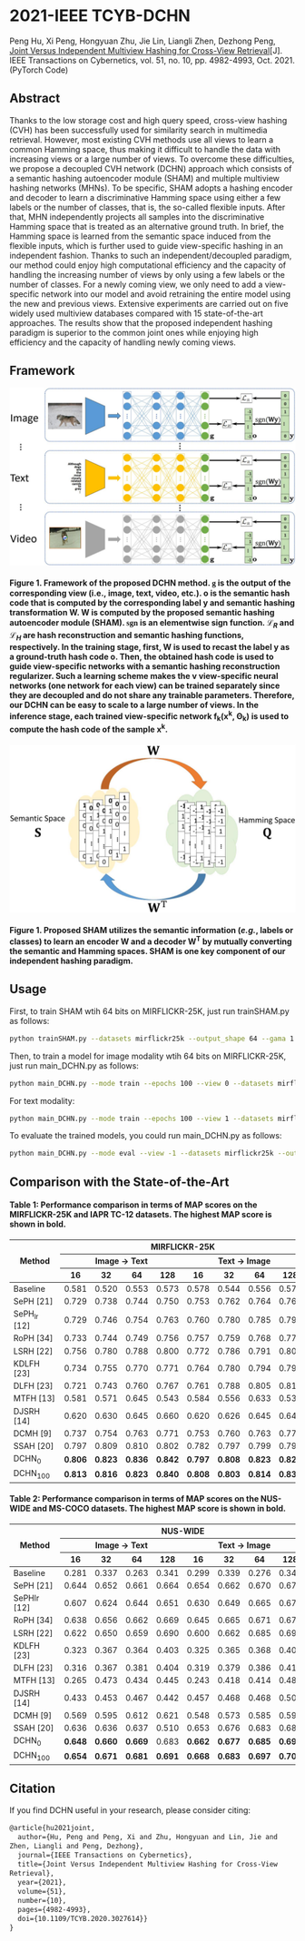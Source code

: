 # 2021-IEEE TCYB-DCHN
Peng Hu, Xi Peng, Hongyuan Zhu, Jie Lin, Liangli Zhen, Dezhong Peng, [Joint Versus Independent Multiview Hashing for Cross-View Retrieval](http://doi.org/10.1109/TCYB.2020.3027614)[J]. IEEE Transactions on Cybernetics, vol. 51, no. 10, pp. 4982-4993, Oct. 2021. (PyTorch Code)

## Abstract
Thanks to the low storage cost and high query speed, cross-view hashing (CVH) has been successfully used for similarity search in multimedia retrieval. However, most existing CVH methods use all views to learn a common Hamming space, thus making it difficult to handle the data with increasing views or a large number of views. To overcome these difficulties, we propose a decoupled CVH network (DCHN) approach which consists of a semantic hashing autoencoder module (SHAM) and multiple multiview hashing networks (MHNs). To be specific, SHAM adopts a hashing encoder and decoder to learn a discriminative Hamming space using either a few labels or the number of classes, that is, the so-called flexible inputs. After that, MHN independently projects all samples into the discriminative Hamming space that is treated as an alternative ground truth. In brief, the Hamming space is learned from the semantic space induced from the flexible inputs, which is further used to guide view-specific hashing in an independent fashion. Thanks to such an independent/decoupled paradigm, our method could enjoy high computational efficiency and the capacity of handling the increasing number of views by only using a few labels or the number of classes. For a newly coming view, we only need to add a view-specific network into our model and avoid retraining the entire model using the new and previous views. Extensive experiments are carried out on five widely used multiview databases compared with 15 state-of-the-art approaches. The results show that the proposed independent hashing paradigm is superior to the common joint ones while enjoying high efficiency and the capacity of handling newly coming views.

## Framework
![DCHN](paper/DCHN.jpg)
<h4>Figure 1. Framework of the proposed DCHN method. <font face="times" style="font-weight: bold;">g</font> is the output of the corresponding view (i.e., image, text, video, etc.). <b>o</b> is the semantic hash code that is computed by the corresponding label <b>y</b> and semantic hashing transformation <b>W</b>. <b>W</b> is computed by the proposed semantic hashing autoencoder module (SHAM). <font face="times" style="font-weight: bold;">sgn</font> is an elementwise sign function. &Lscr;<sub><i>R</i></sub> and &Lscr;<sub><i>H</i></sub> are hash reconstruction and semantic hashing functions, respectively. In the training stage, first, <b>W</b> is used to recast the label <b>y</b> as a ground-truth hash code <b>o</b>. Then, the obtained hash code is used to guide view-specific networks with a semantic hashing reconstruction regularizer. Such a learning scheme makes the v view-specific neural networks (one network for each view) can be trained separately since they are decoupled and do not share any trainable parameters. Therefore, our DCHN can be easy to scale to a large number of views. In the inference stage, each trained view-specific network f<sub>k</sub>(<b>x</b><sup>k</sup>, &Theta;<sub>k</sub>) is used to compute the hash code of the sample <b>x</b><sup>k</sup>.</h4>

![SHAM](paper/SHAM.jpg)
<h4>Figure 1. Proposed SHAM utilizes the semantic information (<i>e.g.</i>, labels or classes) to learn an encoder <b>W</b> and a decoder <b>W</b><sup>T</sup> by mutually converting the semantic and Hamming spaces. SHAM is one key component of our independent hashing paradigm.</h4>


## Usage
First, to train SHAM wtih 64 bits on MIRFLICKR-25K, just run trainSHAM.py as follows:
```bash
python trainSHAM.py --datasets mirflickr25k --output_shape 64 --gama 1 --available_num 100
```

Then, to train a model for image modality wtih 64 bits on MIRFLICKR-25K, just run main_DCHN.py as follows:
```bash
python main_DCHN.py --mode train --epochs 100 --view 0 --datasets mirflickr25k --output_shape 64 --alpha 0.02 --gama 1 --available_num 100 --gpu_id 0
```
For text modality:
```bash
python main_DCHN.py --mode train --epochs 100 --view 1 --datasets mirflickr25k --output_shape 64 --alpha 0.02 --gama 1 --available_num 100 --gpu_id 1
```

To evaluate the trained models, you could run main_DCHN.py as follows:
```bash
python main_DCHN.py --mode eval --view -1 --datasets mirflickr25k --output_shape 64 --alpha 0.02 --gama 1 --available_num 100 --num_workers 0
```

## Comparison with the State-of-the-Art
<table>
<thead>
  <h4>Table 1: Performance comparison in terms of MAP scores on the MIRFLICKR-25K and IAPR TC-12 datasets. The highest MAP score is shown in <b>bold</b>.</h4>
  <tr>
    <th class="tg-0lax" rowspan="3">&nbsp;&nbsp;&nbsp;Method&nbsp;&nbsp;&nbsp;</th>
    <th class="tg-baqh" colspan="8">MIRFLICKR-25K</th>
    <th class="tg-baqh" colspan="8">IAPR TC-12</th>
  </tr>
  <tr>
    <th class="tg-baqh" colspan="4">Image → Text</th>
    <th class="tg-baqh" colspan="4">Text → Image</th>
    <th class="tg-baqh" colspan="4">Image → Text</th>
    <th class="tg-baqh" colspan="4">Text → Image</th>
  </tr>
  <tr>
    <th class="tg-0lax">16</th>
    <th class="tg-0lax">32</th>
    <th class="tg-0lax">64</th>
    <th class="tg-0lax">128</th>
    <th class="tg-0lax">16</th>
    <th class="tg-0lax">32</th>
    <th class="tg-0lax">64</th>
    <th class="tg-0lax">128</th>
    <th class="tg-0lax">16</th>
    <th class="tg-0lax">32</th>
    <th class="tg-0lax">64</th>
    <th class="tg-0lax">128</th>
    <th class="tg-0lax">16</th>
    <th class="tg-0lax">32</th>
    <th class="tg-0lax">64</th>
    <th class="tg-0lax">128</th>
  </tr>
</thead>
<tbody>
  <tr>
    <td class="tg-0lax">Baseline</td>
    <td class="tg-0lax">0.581</td>
    <td class="tg-0lax">0.520</td>
    <td class="tg-0lax">0.553</td>
    <td class="tg-0lax">0.573</td>
    <td class="tg-0lax">0.578</td>
    <td class="tg-0lax">0.544</td>
    <td class="tg-0lax">0.556</td>
    <td class="tg-0lax">0.579</td>
    <td class="tg-0lax">0.329</td>
    <td class="tg-0lax">0.292</td>
    <td class="tg-0lax">0.309</td>
    <td class="tg-0lax">0.298</td>
    <td class="tg-0lax">0.332</td>
    <td class="tg-0lax">0.295</td>
    <td class="tg-0lax">0.311</td>
    <td class="tg-0lax">0.304</td>
  </tr>
  <tr>
    <td class="tg-0lax">SePH [21]</td>
    <td class="tg-0lax">0.729</td>
    <td class="tg-0lax">0.738</td>
    <td class="tg-0lax">0.744</td>
    <td class="tg-0lax">0.750</td>
    <td class="tg-0lax">0.753</td>
    <td class="tg-0lax">0.762</td>
    <td class="tg-0lax">0.764</td>
    <td class="tg-0lax">0.769</td>
    <td class="tg-0lax">0.467</td>
    <td class="tg-0lax">0.476</td>
    <td class="tg-0lax">0.486</td>
    <td class="tg-0lax">0.493</td>
    <td class="tg-0lax">0.463</td>
    <td class="tg-0lax">0.475</td>
    <td class="tg-0lax">0.485</td>
    <td class="tg-0lax">0.492</td>
  </tr>
  <tr>
    <td class="tg-0lax">SePH<sub>lr</sub> [12]</td>
    <td class="tg-0lax">0.729</td>
    <td class="tg-0lax">0.746</td>
    <td class="tg-0lax">0.754</td>
    <td class="tg-0lax">0.763</td>
    <td class="tg-0lax">0.760</td>
    <td class="tg-0lax">0.780</td>
    <td class="tg-0lax">0.785</td>
    <td class="tg-0lax">0.793</td>
    <td class="tg-0lax">0.410</td>
    <td class="tg-0lax">0.434</td>
    <td class="tg-0lax">0.448</td>
    <td class="tg-0lax">0.463</td>
    <td class="tg-0lax">0.461</td>
    <td class="tg-0lax">0.495</td>
    <td class="tg-0lax">0.515</td>
    <td class="tg-0lax">0.525</td>
  </tr>
  <tr>
    <td class="tg-0lax">RoPH [34]</td>
    <td class="tg-0lax">0.733</td>
    <td class="tg-0lax">0.744</td>
    <td class="tg-0lax">0.749</td>
    <td class="tg-0lax">0.756</td>
    <td class="tg-0lax">0.757</td>
    <td class="tg-0lax">0.759</td>
    <td class="tg-0lax">0.768</td>
    <td class="tg-0lax">0.771</td>
    <td class="tg-0lax">0.457</td>
    <td class="tg-0lax">0.481</td>
    <td class="tg-0lax">0.493</td>
    <td class="tg-0lax">0.500</td>
    <td class="tg-0lax">0.451</td>
    <td class="tg-0lax">0.478</td>
    <td class="tg-0lax">0.488</td>
    <td class="tg-0lax">0.495</td>
  </tr>
  <tr>
    <td class="tg-0lax">LSRH [22]</td>
    <td class="tg-0lax">0.756</td>
    <td class="tg-0lax">0.780</td>
    <td class="tg-0lax">0.788</td>
    <td class="tg-0lax">0.800</td>
    <td class="tg-0lax">0.772</td>
    <td class="tg-0lax">0.786</td>
    <td class="tg-0lax">0.791</td>
    <td class="tg-0lax">0.802</td>
    <td class="tg-0lax">0.474</td>
    <td class="tg-0lax">0.490</td>
    <td class="tg-0lax">0.512</td>
    <td class="tg-0lax">0.522</td>
    <td class="tg-0lax">0.474</td>
    <td class="tg-0lax">0.492</td>
    <td class="tg-0lax">0.511</td>
    <td class="tg-0lax">0.526</td>
  </tr>
  <tr>
    <td class="tg-0lax">KDLFH [23]</td>
    <td class="tg-0lax">0.734</td>
    <td class="tg-0lax">0.755</td>
    <td class="tg-0lax">0.770</td>
    <td class="tg-0lax">0.771</td>
    <td class="tg-0lax">0.764</td>
    <td class="tg-0lax">0.780</td>
    <td class="tg-0lax">0.794</td>
    <td class="tg-0lax">0.797</td>
    <td class="tg-0lax">0.306</td>
    <td class="tg-0lax">0.314</td>
    <td class="tg-0lax">0.351</td>
    <td class="tg-0lax">0.357</td>
    <td class="tg-0lax">0.307</td>
    <td class="tg-0lax">0.315</td>
    <td class="tg-0lax">0.350</td>
    <td class="tg-0lax">0.356</td>
  </tr>
  <tr>
    <td class="tg-0lax">DLFH [23]</td>
    <td class="tg-0lax">0.721</td>
    <td class="tg-0lax">0.743</td>
    <td class="tg-0lax">0.760</td>
    <td class="tg-0lax">0.767</td>
    <td class="tg-0lax">0.761</td>
    <td class="tg-0lax">0.788</td>
    <td class="tg-0lax">0.805</td>
    <td class="tg-0lax">0.810</td>
    <td class="tg-0lax">0.306</td>
    <td class="tg-0lax">0.314</td>
    <td class="tg-0lax">0.326</td>
    <td class="tg-0lax">0.340</td>
    <td class="tg-0lax">0.305</td>
    <td class="tg-0lax">0.315</td>
    <td class="tg-0lax">0.333</td>
    <td class="tg-0lax">0.353</td>
  </tr>
  <tr>
    <td class="tg-0lax">MTFH [13]</td>
    <td class="tg-0lax">0.581</td>
    <td class="tg-0lax">0.571</td>
    <td class="tg-0lax">0.645</td>
    <td class="tg-0lax">0.543</td>
    <td class="tg-0lax">0.584</td>
    <td class="tg-0lax">0.556</td>
    <td class="tg-0lax">0.633</td>
    <td class="tg-0lax">0.531</td>
    <td class="tg-0lax">0.303</td>
    <td class="tg-0lax">0.303</td>
    <td class="tg-0lax">0.307</td>
    <td class="tg-0lax">0.300</td>
    <td class="tg-0lax">0.303</td>
    <td class="tg-0lax">0.303</td>
    <td class="tg-0lax">0.308</td>
    <td class="tg-0lax">0.302</td>
  </tr>
  <tr>
    <td class="tg-0lax">DJSRH [14]</td>
    <td class="tg-0lax">0.620</td>
    <td class="tg-0lax">0.630</td>
    <td class="tg-0lax">0.645</td>
    <td class="tg-0lax">0.660</td>
    <td class="tg-0lax">0.620</td>
    <td class="tg-0lax">0.626</td>
    <td class="tg-0lax">0.645</td>
    <td class="tg-0lax">0.649</td>
    <td class="tg-0lax">0.368</td>
    <td class="tg-0lax">0.396</td>
    <td class="tg-0lax">0.419</td>
    <td class="tg-0lax">0.439</td>
    <td class="tg-0lax">0.370</td>
    <td class="tg-0lax">0.400</td>
    <td class="tg-0lax">0.423</td>
    <td class="tg-0lax">0.437</td>
  </tr>
  <tr>
    <td class="tg-0lax">DCMH [9]</td>
    <td class="tg-0lax">0.737</td>
    <td class="tg-0lax">0.754</td>
    <td class="tg-0lax">0.763</td>
    <td class="tg-0lax">0.771</td>
    <td class="tg-0lax">0.753</td>
    <td class="tg-0lax">0.760</td>
    <td class="tg-0lax">0.763</td>
    <td class="tg-0lax">0.770</td>
    <td class="tg-0lax">0.423</td>
    <td class="tg-0lax">0.439</td>
    <td class="tg-0lax">0.456</td>
    <td class="tg-0lax">0.463</td>
    <td class="tg-0lax">0.449</td>
    <td class="tg-0lax">0.464</td>
    <td class="tg-0lax">0.476</td>
    <td class="tg-0lax">0.481</td>
  </tr>
  <tr>
    <td class="tg-0lax">SSAH [20]</td>
    <td class="tg-0lax">0.797</td>
    <td class="tg-0lax">0.809</td>
    <td class="tg-0lax">0.810</td>
    <td class="tg-0lax">0.802</td>
    <td class="tg-0lax">0.782</td>
    <td class="tg-0lax">0.797</td>
    <td class="tg-0lax">0.799</td>
    <td class="tg-0lax">0.790</td>
    <td class="tg-0lax">0.501</td>
    <td class="tg-0lax">0.503</td>
    <td class="tg-0lax">0.496</td>
    <td class="tg-0lax">0.479</td>
    <td class="tg-0lax">0.504</td>
    <td class="tg-0lax">0.530</td>
    <td class="tg-0lax">0.554</td>
    <td class="tg-0lax">0.565</td>
  </tr>
  <tr>
    <td class="tg-0lax">DCHN<sub>0</sub></td>
    <td class="tg-1wig"><b>0.806</b></td>
    <td class="tg-1wig"><b>0.823</td>
    <td class="tg-1wig"><b>0.836</td>
    <td class="tg-1wig"><b>0.842</td>
    <td class="tg-1wig"><b>0.797</td>
    <td class="tg-1wig"><b>0.808</td>
    <td class="tg-1wig"><b>0.823</td>
    <td class="tg-1wig"><b>0.827</td>
    <td class="tg-0lax">0.487</td>
    <td class="tg-0lax">0.492</td>
    <td class="tg-0lax"><b>0.550</td>
    <td class="tg-1wig"><b>0.573</td>
    <td class="tg-1wig">0.481</td>
    <td class="tg-0lax">0.488</td>
    <td class="tg-0lax">0.543</td>
    <td class="tg-1wig"><b>0.567</td>
  </tr>
  <tr>
    <td class="tg-0lax">DCHN<sub>100</sub></td>
    <td class="tg-1wig"><b>0.813</td>
    <td class="tg-1wig"><b>0.816</td>
    <td class="tg-1wig"><b>0.823</td>
    <td class="tg-1wig"><b>0.840</td>
    <td class="tg-1wig"><b>0.808</td>
    <td class="tg-1wig"><b>0.803</td>
    <td class="tg-1wig"><b>0.814</td>
    <td class="tg-1wig"><b>0.830</td>
    <td class="tg-1wig"><b>0.533</td>
    <td class="tg-1wig"><b>0.558</td>
    <td class="tg-1wig"><b>0.582</td>
    <td class="tg-1wig"><b>0.596</td>
    <td class="tg-1wig"><b>0.527</td>
    <td class="tg-1wig"><b>0.557</td>
    <td class="tg-1wig"><b>0.582</td>
    <td class="tg-1wig"><b>0.595</td>
  </tr>
</tbody>
</table>


<table>
<thead>
  <h4>Table 2: Performance comparison in terms of MAP scores on the NUS-WIDE and MS-COCO datasets. The highest MAP score is shown in <b>bold</b>.</h4>
  <tr>
    <th class="tg-0pky" rowspan="3">&nbsp;&nbsp;&nbsp;Method&nbsp;&nbsp;&nbsp;</th>
    <th class="tg-c3ow" colspan="8">NUS-WIDE</th>
    <th class="tg-c3ow" colspan="8">MS-COCO</th>
  </tr>
  <tr>
    <th class="tg-c3ow" colspan="4">Image → Text</th>
    <th class="tg-c3ow" colspan="4">Text → Image</th>
    <th class="tg-c3ow" colspan="4">Image → Text</th>
    <th class="tg-c3ow" colspan="4">Text → Image</th>
  </tr>
  <tr>
    <th class="tg-0pky">16</th>
    <th class="tg-0pky">32</th>
    <th class="tg-0pky">64</th>
    <th class="tg-0pky">128</th>
    <th class="tg-0pky">16</th>
    <th class="tg-0pky">32</th>
    <th class="tg-0pky">64</th>
    <th class="tg-0pky">128</th>
    <th class="tg-0pky">16</th>
    <th class="tg-0pky">32</th>
    <th class="tg-0pky">64</th>
    <th class="tg-0pky">128</th>
    <th class="tg-0pky">16</th>
    <th class="tg-0pky">32</th>
    <th class="tg-0pky">64</th>
    <th class="tg-0pky">128</th>
  </tr>
</thead>
<tbody>
  <tr>
    <td class="tg-0pky">Baseline</td>
    <td class="tg-0pky">0.281</td>
    <td class="tg-0pky">0.337</td>
    <td class="tg-0pky">0.263</td>
    <td class="tg-0pky">0.341</td>
    <td class="tg-0pky">0.299</td>
    <td class="tg-0pky">0.339</td>
    <td class="tg-0pky">0.276</td>
    <td class="tg-0pky">0.346</td>
    <td class="tg-0pky">0.362</td>
    <td class="tg-0pky">0.336</td>
    <td class="tg-0pky">0.332</td>
    <td class="tg-0pky">0.373</td>
    <td class="tg-0pky">0.348</td>
    <td class="tg-0pky">0.341</td>
    <td class="tg-0pky">0.347</td>
    <td class="tg-0pky">0.359</td>
  </tr>
  <tr>
    <td class="tg-0pky">SePH [21]</td>
    <td class="tg-0pky">0.644</td>
    <td class="tg-0pky">0.652</td>
    <td class="tg-0pky">0.661</td>
    <td class="tg-0pky">0.664</td>
    <td class="tg-0pky">0.654</td>
    <td class="tg-0pky">0.662</td>
    <td class="tg-0pky">0.670</td>
    <td class="tg-0pky">0.673</td>
    <td class="tg-0pky">0.586</td>
    <td class="tg-0pky">0.598</td>
    <td class="tg-0pky">0.620</td>
    <td class="tg-0pky">0.628</td>
    <td class="tg-0pky">0.587</td>
    <td class="tg-0pky">0.594</td>
    <td class="tg-0pky">0.618</td>
    <td class="tg-0pky">0.625</td>
  </tr>
  <tr>
    <td class="tg-0pky">SePHlr [12]</td>
    <td class="tg-0pky">0.607</td>
    <td class="tg-0pky">0.624</td>
    <td class="tg-0pky">0.644</td>
    <td class="tg-0pky">0.651</td>
    <td class="tg-0pky">0.630</td>
    <td class="tg-0pky">0.649</td>
    <td class="tg-0pky">0.665</td>
    <td class="tg-0pky">0.672</td>
    <td class="tg-0pky">0.527</td>
    <td class="tg-0pky">0.571</td>
    <td class="tg-0pky">0.592</td>
    <td class="tg-0pky">0.600</td>
    <td class="tg-0pky">0.555</td>
    <td class="tg-0pky">0.596</td>
    <td class="tg-0pky">0.618</td>
    <td class="tg-0pky">0.621</td>
  </tr>
  <tr>
    <td class="tg-0pky">RoPH [34]</td>
    <td class="tg-0pky">0.638</td>
    <td class="tg-0pky">0.656</td>
    <td class="tg-0pky">0.662</td>
    <td class="tg-0pky">0.669</td>
    <td class="tg-0pky">0.645</td>
    <td class="tg-0pky">0.665</td>
    <td class="tg-0pky">0.671</td>
    <td class="tg-0pky">0.677</td>
    <td class="tg-0pky">0.592</td>
    <td class="tg-0pky">0.634</td>
    <td class="tg-0pky">0.649</td>
    <td class="tg-0pky">0.657</td>
    <td class="tg-0pky">0.587</td>
    <td class="tg-0pky">0.628</td>
    <td class="tg-0pky">0.643</td>
    <td class="tg-0pky">0.652</td>
  </tr>
  <tr>
    <td class="tg-0pky">LSRH [22]</td>
    <td class="tg-0pky">0.622</td>
    <td class="tg-0pky">0.650</td>
    <td class="tg-0pky">0.659</td>
    <td class="tg-0pky">0.690</td>
    <td class="tg-0pky">0.600</td>
    <td class="tg-0pky">0.662</td>
    <td class="tg-0pky">0.685</td>
    <td class="tg-0pky">0.692</td>
    <td class="tg-0pky">0.580</td>
    <td class="tg-0pky">0.563</td>
    <td class="tg-0pky">0.561</td>
    <td class="tg-0pky">0.567</td>
    <td class="tg-0pky">0.580</td>
    <td class="tg-0pky">0.611</td>
    <td class="tg-0pky">0.615</td>
    <td class="tg-0pky">0.632</td>
  </tr>
  <tr>
    <td class="tg-0pky">KDLFH [23]</td>
    <td class="tg-0pky">0.323</td>
    <td class="tg-0pky">0.367</td>
    <td class="tg-0pky">0.364</td>
    <td class="tg-0pky">0.403</td>
    <td class="tg-0pky">0.325</td>
    <td class="tg-0pky">0.365</td>
    <td class="tg-0pky">0.368</td>
    <td class="tg-0pky">0.408</td>
    <td class="tg-0pky">0.373</td>
    <td class="tg-0pky">0.403</td>
    <td class="tg-0pky">0.451</td>
    <td class="tg-0pky">0.542</td>
    <td class="tg-0pky">0.370</td>
    <td class="tg-0pky">0.400</td>
    <td class="tg-0pky">0.449</td>
    <td class="tg-0pky">0.542</td>
  </tr>
  <tr>
    <td class="tg-0pky">DLFH [23]</td>
    <td class="tg-0pky">0.316</td>
    <td class="tg-0pky">0.367</td>
    <td class="tg-0pky">0.381</td>
    <td class="tg-0pky">0.404</td>
    <td class="tg-0pky">0.319</td>
    <td class="tg-0pky">0.379</td>
    <td class="tg-0pky">0.386</td>
    <td class="tg-0pky">0.415</td>
    <td class="tg-0pky">0.352</td>
    <td class="tg-0pky">0.398</td>
    <td class="tg-0pky">0.455</td>
    <td class="tg-0pky">0.443</td>
    <td class="tg-0pky">0.359</td>
    <td class="tg-0pky">0.393</td>
    <td class="tg-0pky">0.456</td>
    <td class="tg-0pky">0.442</td>
  </tr>
  <tr>
    <td class="tg-0pky">MTFH [13]</td>
    <td class="tg-0pky">0.265</td>
    <td class="tg-0pky">0.473</td>
    <td class="tg-0pky">0.434</td>
    <td class="tg-0pky">0.445</td>
    <td class="tg-0pky">0.243</td>
    <td class="tg-0pky">0.418</td>
    <td class="tg-0pky">0.414</td>
    <td class="tg-0pky">0.485</td>
    <td class="tg-0pky">0.288</td>
    <td class="tg-0pky">0.264</td>
    <td class="tg-0pky">0.311</td>
    <td class="tg-0pky">0.413</td>
    <td class="tg-0pky">0.301</td>
    <td class="tg-0pky">0.284</td>
    <td class="tg-0pky">0.310</td>
    <td class="tg-0pky">0.406</td>
  </tr>
  <tr>
    <td class="tg-0pky">DJSRH [14]</td>
    <td class="tg-0pky">0.433</td>
    <td class="tg-0pky">0.453</td>
    <td class="tg-0pky">0.467</td>
    <td class="tg-0pky">0.442</td>
    <td class="tg-0pky">0.457</td>
    <td class="tg-0pky">0.468</td>
    <td class="tg-0pky">0.468</td>
    <td class="tg-0pky">0.501</td>
    <td class="tg-0pky">0.478</td>
    <td class="tg-0pky">0.520</td>
    <td class="tg-0pky">0.544</td>
    <td class="tg-0pky">0.566</td>
    <td class="tg-0pky">0.462</td>
    <td class="tg-0pky">0.525</td>
    <td class="tg-0pky">0.550</td>
    <td class="tg-0pky">0.567</td>
  </tr>
  <tr>
    <td class="tg-0pky">DCMH [9]</td>
    <td class="tg-0pky">0.569</td>
    <td class="tg-0pky">0.595</td>
    <td class="tg-0pky">0.612</td>
    <td class="tg-0pky">0.621</td>
    <td class="tg-0pky">0.548</td>
    <td class="tg-0pky">0.573</td>
    <td class="tg-0pky">0.585</td>
    <td class="tg-0pky">0.592</td>
    <td class="tg-0pky">0.548</td>
    <td class="tg-0pky">0.575</td>
    <td class="tg-0pky">0.607</td>
    <td class="tg-0pky">0.625</td>
    <td class="tg-0pky">0.568</td>
    <td class="tg-0pky">0.595</td>
    <td class="tg-0pky">0.643</td>
    <td class="tg-0pky">0.664</td>
  </tr>
  <tr>
    <td class="tg-0pky">SSAH [20]</td>
    <td class="tg-0pky">0.636</td>
    <td class="tg-0pky">0.636</td>
    <td class="tg-0pky">0.637</td>
    <td class="tg-0pky">0.510</td>
    <td class="tg-0pky">0.653</td>
    <td class="tg-0pky">0.676</td>
    <td class="tg-0pky">0.683</td>
    <td class="tg-0pky">0.682</td>
    <td class="tg-0pky">0.550</td>
    <td class="tg-0pky">0.577</td>
    <td class="tg-0pky">0.576</td>
    <td class="tg-0pky">0.581</td>
    <td class="tg-0pky">0.552</td>
    <td class="tg-0pky">0.578</td>
    <td class="tg-0pky">0.578</td>
    <td class="tg-0pky">0.669</td>
  </tr>
  <tr>
    <td class="tg-0pky">DCHN<sub>0</sub></td>
    <td class="tg-fymr"><b>0.648</b></td>
    <td class="tg-fymr"><b>0.660</b></td>
    <td class="tg-fymr"><b>0.669</b></td>
    <td class="tg-fymr">0.683</td>
    <td class="tg-fymr"><b>0.662</b></td>
    <td class="tg-fymr"><b>0.677</b></td>
    <td class="tg-fymr"><b>0.685</b></td>
    <td class="tg-fymr"><b>0.697</b></td>
    <td class="tg-fymr"><b>0.602</b></td>
    <td class="tg-fymr"><b>0.658</b></td>
    <td class="tg-fymr"><b>0.682</b></td>
    <td class="tg-fymr"><b>0.706</b></td>
    <td class="tg-fymr"><b>0.591</b></td>
    <td class="tg-fymr"><b>0.652</b></td>
    <td class="tg-fymr"><b>0.669</b></td>
    <td class="tg-fymr"><b>0.696</b></td>
  </tr>
  <tr>
    <td class="tg-0pky">DCHN<sub>100</sub></td>
    <td class="tg-fymr"><b>0.654</b></td>
    <td class="tg-fymr"><b>0.671</b></td>
    <td class="tg-fymr"><b>0.681</b></td>
    <td class="tg-fymr"><b>0.691</b></td>
    <td class="tg-fymr"><b>0.668</b></td>
    <td class="tg-fymr"><b>0.683</b></td>
    <td class="tg-fymr"><b>0.697</b></td>
    <td class="tg-fymr"><b>0.707</b></td>
    <td class="tg-fymr"><b>0.662</b></b></td>
    <td class="tg-fymr"><b>0.701</b></td>
    <td class="tg-fymr"><b>0.703</b></td>
    <td class="tg-fymr"><b>0.720</b></td>
    <td class="tg-fymr"><b>0.650</b></td>
    <td class="tg-fymr"><b>0.689</b></td>
    <td class="tg-fymr"><b>0.693</b></td>
    <td class="tg-fymr"><b>0.714</b></td>
  </tr>
</tbody>
</table>

## Citation
If you find DCHN useful in your research, please consider citing:
```
@article{hu2021joint,
  author={Hu, Peng and Peng, Xi and Zhu, Hongyuan and Lin, Jie and Zhen, Liangli and Peng, Dezhong},
  journal={IEEE Transactions on Cybernetics}, 
  title={Joint Versus Independent Multiview Hashing for Cross-View Retrieval}, 
  year={2021},
  volume={51},
  number={10},
  pages={4982-4993},
  doi={10.1109/TCYB.2020.3027614}}
}
```
